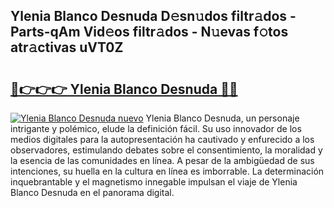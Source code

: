 ## Ylenia Blanco Desnuda D𝚎sn𝚞dos filtr𝚊dos - Parts-qAm Vid𝚎os filtr𝚊dos - N𝚞evas f𝚘tos atr𝚊ctivas uVT0Z

# <h2><a href="http://mb1721.tromn.icu/?c=Ylenia+Blanco+Desnuda">🔗👉👉👉 Ylenia Blanco Desnuda 🔗🔗</a></h2>

[![Ylenia Blanco Desnuda nuevo](https://i.imgur.com/pEAQMta.gif)](http://mb1721.tromn.icu/?c=Ylenia+Blanco+Desnuda)
Ylenia Blanco Desnuda, un personaje intrigante y polémico, elude la definición fácil. Su uso innovador de los medios digitales para la autopresentación ha cautivado y enfurecido a los observadores, estimulando debates sobre el consentimiento, la moralidad y la esencia de las comunidades en línea. A pesar de la ambigüedad de sus intenciones, su huella en la cultura en línea es imborrable. La determinación inquebrantable y el magnetismo innegable impulsan el viaje de Ylenia Blanco Desnuda en el panorama digital.
